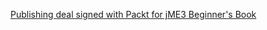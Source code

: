 [Publishing deal signed with Packt for jME3 Beginner's
Book](http://jmonkeyengine.org/2011/02/25/publishing-deal-signed-with-packt-for-jme3-beginners-book/)
